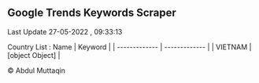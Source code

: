 

## Google Trends Keywords Scraper 
 
Last Update 27-05-2022 , 09:33:13

Country List :
 Name  | Keyword |
| ------------- | ------------- |
| VIETNAM | [object Object] |



© Abdul Muttaqin 
